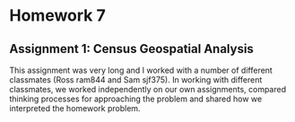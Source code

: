 # Homework 7

## Assignment 1: Census Geospatial Analysis

This assignment was very long and I worked with a number of different classmates (Ross ram844 and Sam sjf375). In working with different classmates, we worked independently on our own assignments, compared thinking processes for approaching the problem and shared how we interpreted the homework problem. 
